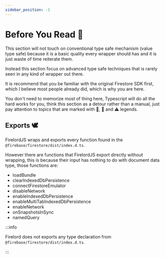 ```yaml
---
sidebar_position: -1
---
```


# Before You Read 🐤

This section will not touch on conventional type safe mechanism (value type safe) because it is a basic quality every wrapper should has and it is just waste of time reiterate them.

Instead this section focus on advanced type safe techniques that is rarely seen in any kind of wrapper out there.

It is recommend that you be familiar with the original Firestore SDK first, which I believe most people already did, which is why you are here.

You don't need to memorize most of thing here, Typescript will do all the hard works for you, think this section as a detour rather than a manual, just pay attention to topics that are marked with 🦜, 🐧 and ⚠️ legends.

## Exports 🕊️

FirelordJS wraps and exports every function found in the `@firebase/firestore/dist/index.d.ts`.

However there are functions that FirelordJS export directly without wrapping, this is because their input has nothing to do with document data type, those functions are:

- loadBundle
- clearIndexedDbPersistence
- connectFirestoreEmulator
- disableNetwork
- enableIndexedDbPersistence
- enableMultiTabIndexedDbPersistence
- enableNetwork
- onSnapshotsInSync
- namedQuery

:::info

Firelord does not exports any type declaration from `@firebase/firestore/dist/index.d.ts`.

:::
